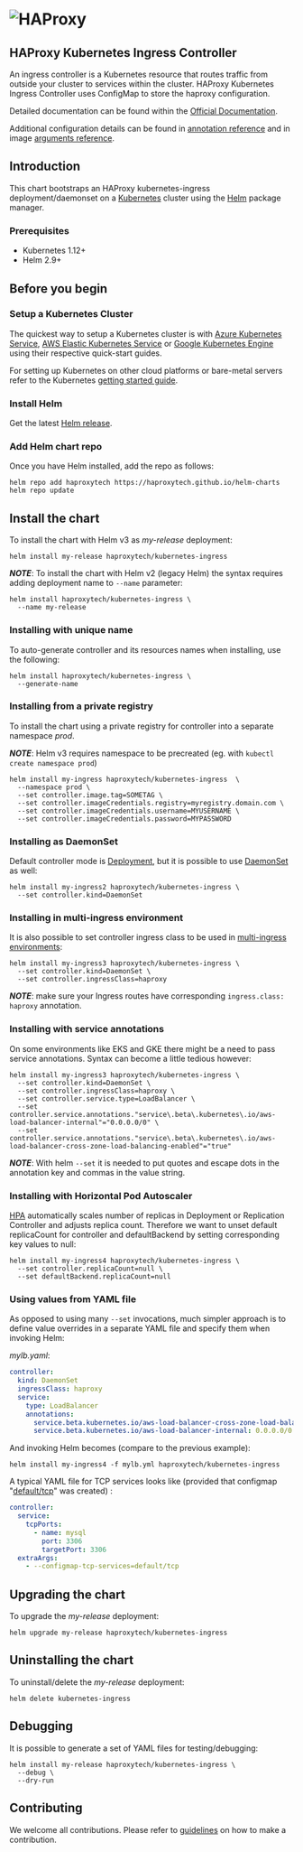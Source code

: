 # ![HAProxy](https://github.com/haproxytech/kubernetes-ingress/raw/master/assets/images/haproxy-weblogo-210x49.png "HAProxy")

## HAProxy Kubernetes Ingress Controller

An ingress controller is a Kubernetes resource that routes traffic from outside your cluster to services within the cluster. HAProxy Kubernetes Ingress Controller uses ConfigMap to store the haproxy configuration.

Detailed documentation can be found within the [Official Documentation](https://www.haproxy.com/documentation/hapee/2-0r1/traffic-management/kubernetes-ingress-controller/).

Additional configuration details can be found in [annotation reference](https://github.com/haproxytech/kubernetes-ingress/tree/master/documentation) and in image [arguments reference](https://github.com/haproxytech/kubernetes-ingress/blob/master/documentation/controller.md).

## Introduction

This chart bootstraps an HAProxy kubernetes-ingress deployment/daemonset on a [Kubernetes](http://kubernetes.io) cluster using the [Helm](https://helm.sh) package manager.

### Prerequisites

  - Kubernetes 1.12+
  - Helm 2.9+

## Before you begin

### Setup a Kubernetes Cluster

The quickest way to setup a Kubernetes cluster is with [Azure Kubernetes Service](https://azure.microsoft.com/en-us/services/kubernetes-service/), [AWS Elastic Kubernetes Service](https://aws.amazon.com/eks/) or [Google Kubernetes Engine](https://cloud.google.com/kubernetes-engine/) using their respective quick-start guides.

For setting up Kubernetes on other cloud platforms or bare-metal servers refer to the Kubernetes [getting started guide](http://kubernetes.io/docs/getting-started-guides/).

### Install Helm

Get the latest [Helm release](https://github.com/helm/helm#install).

### Add Helm chart repo

Once you have Helm installed, add the repo as follows:

```console
helm repo add haproxytech https://haproxytech.github.io/helm-charts
helm repo update
```

## Install the chart

To install the chart with Helm v3 as *my-release* deployment:

```console
helm install my-release haproxytech/kubernetes-ingress
```

***NOTE***: To install the chart with Helm v2 (legacy Helm) the syntax requires adding deployment name to `--name` parameter:

```console
helm install haproxytech/kubernetes-ingress \
  --name my-release
```

### Installing with unique name

To auto-generate controller and its resources names when installing, use the following:

```console
helm install haproxytech/kubernetes-ingress \
  --generate-name
```

### Installing from a private registry

To install the chart using a private registry for controller into a separate namespace *prod*.

***NOTE***: Helm v3 requires namespace to be precreated (eg. with ```kubectl create namespace prod```)

```console
helm install my-ingress haproxytech/kubernetes-ingress  \
  --namespace prod \
  --set controller.image.tag=SOMETAG \
  --set controller.imageCredentials.registry=myregistry.domain.com \
  --set controller.imageCredentials.username=MYUSERNAME \
  --set controller.imageCredentials.password=MYPASSWORD
```

### Installing as DaemonSet

Default controller mode is [Deployment](https://kubernetes.io/docs/concepts/workloads/controllers/deployment/), but it is possible to use [DaemonSet](https://kubernetes.io/docs/concepts/workloads/controllers/daemonset/) as well:

```console
helm install my-ingress2 haproxytech/kubernetes-ingress \
  --set controller.kind=DaemonSet
```

### Installing in multi-ingress environment

It is also possible to set controller ingress class to be used in [multi-ingress environments](https://kubernetes.io/docs/concepts/services-networking/ingress-controllers/#using-multiple-ingress-controllers):

```console
helm install my-ingress3 haproxytech/kubernetes-ingress \
  --set controller.kind=DaemonSet \
  --set controller.ingressClass=haproxy
```

***NOTE***: make sure your Ingress routes have corresponding `ingress.class: haproxy` annotation.

### Installing with service annotations

On some environments like EKS and GKE there might be a need to pass service annotations. Syntax can become a little tedious however:

```console
helm install my-ingress3 haproxytech/kubernetes-ingress \
  --set controller.kind=DaemonSet \
  --set controller.ingressClass=haproxy \
  --set controller.service.type=LoadBalancer \
  --set controller.service.annotations."service\.beta\.kubernetes\.io/aws-load-balancer-internal"="0.0.0.0/0" \
  --set controller.service.annotations."service\.beta\.kubernetes\.io/aws-load-balancer-cross-zone-load-balancing-enabled"="true"
```

***NOTE***: With helm `--set` it is needed to put quotes and escape dots in the annotation key and commas in the value string. 

### Installing with Horizontal Pod Autoscaler 

[HPA](https://kubernetes.io/docs/tasks/run-application/horizontal-pod-autoscale/) automatically scales number of replicas in Deployment or Replication Controller and adjusts replica count. Therefore we want to unset default replicaCount for controller and defaultBackend by setting corresponding key values to null:

```console
helm install my-ingress4 haproxytech/kubernetes-ingress \
  --set controller.replicaCount=null \
  --set defaultBackend.replicaCount=null
```

### Using values from YAML file

As opposed to using many `--set` invocations, much simpler approach is to define value overrides in a separate YAML file and specify them when invoking Helm:

*mylb.yaml*:

```yaml
controller:
  kind: DaemonSet
  ingressClass: haproxy
  service:
    type: LoadBalancer
    annotations:
      service.beta.kubernetes.io/aws-load-balancer-cross-zone-load-balancing-enabled: 'true'
      service.beta.kubernetes.io/aws-load-balancer-internal: 0.0.0.0/0
```

And invoking Helm becomes (compare to the previous example):

```console
helm install my-ingress4 -f mylb.yml haproxytech/kubernetes-ingress
```

A typical YAML file for TCP services looks like (provided that configmap "[default/tcp](https://github.com/haproxytech/kubernetes-ingress/blob/master/documentation/controller.md)" was created) :

```yaml
controller:
  service:
    tcpPorts:
      - name: mysql
        port: 3306
        targetPort: 3306
  extraArgs:
    - --configmap-tcp-services=default/tcp
```

## Upgrading the chart

To upgrade the *my-release* deployment:

```console
helm upgrade my-release haproxytech/kubernetes-ingress
```

## Uninstalling the chart

To uninstall/delete the *my-release* deployment:

```console
helm delete kubernetes-ingress
```

## Debugging

It is possible to generate a set of YAML files for testing/debugging:

```console
helm install my-release haproxytech/kubernetes-ingress \
  --debug \
  --dry-run
```

## Contributing

We welcome all contributions. Please refer to [guidelines](../CONTRIBUTING.md) on how to make a contribution.
